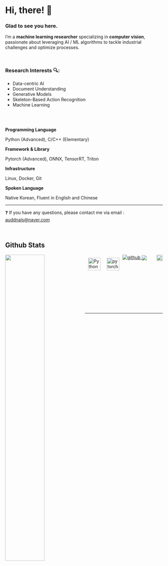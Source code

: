 # Hi, there! 👋  
  


### Glad to see you here. 

I’m a **machine learning researcher** specializing in **computer vision**, passionate about leveraging AI / ML algorithms to tackle industrial challenges and optimize processes.

<br>

### Research Interests 🔍:
- Data-centric AI
- Document Understanding
- Generative Models
- Skeleton-Based Action Recognition
- Machine Learning

<br>
<br>

**Programming Language**

Python (Advanced), C/C++ (Elementary)

**Framework & Library**

Pytorch (Advanced), ONNX, TensorRT, Triton

**Infrastructure**

Linux, Docker, Git

**Spoken Language**

Native Korean, Fluent in English and Chinese
  
---
❓  If you have any questions, please contact me via email : auddnals@naver.com    
  
<br/>  


## Github Stats  

<a href="https://github.com/WoominM" target="_blank">
<img src=https://img.shields.io/badge/github-%2324292e.svg?&style=for-the-badge&logo=github&logoColor=white alt=github style="margin-bottom: 5px;" /> 
<img src=https://komarev.com/ghpvc/?username=WoominM&&style=flat-square?&style=for-the-badge&logo=github&logoColor=white alt=github height="20" align="right" style="margin-bottom: 10px;" /> 
</a> 
  

<img src="https://github-readme-stats.vercel.app/api?username=woominM&show_icons=true&count_private=true&hide_border=true" align="left" style="width: 50%" />
<img src="https://github-readme-stats.vercel.app/api/top-langs/?username=woominM&hide_border=true&layout=compact" align="center" />
<img style="margin: 10px" src="https://profilinator.rishav.dev/skills-assets/python-original.svg" align="left" alt="Python" height="40" />  
<img style="margin: 10px" src="https://profilinator.rishav.dev/skills-assets/pytorch-icon.svg" align="left" alt="pytorch" height="40" />  


<br/>  <br/><br/>
<br/>  
<br/>  
<br />

----
